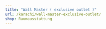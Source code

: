 ```yaml
---
title: "Wall Master ( exclusive outlet )"
url: /karachi/wall-master-exclusive-outlet/
shop: Raumausstattung
---
```

